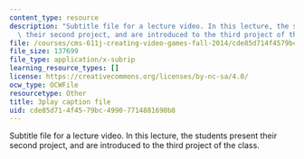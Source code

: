 ```yaml
---
content_type: resource
description: "Subtitle file for a lecture video. In this lecture, the students present\
  \ their second project, and are introduced to the third project of the class.\t\t"
file: /courses/cms-611j-creating-video-games-fall-2014/cde85d714f4579bc49907714881690b8_MZSnYgdlV0A.srt
file_size: 137699
file_type: application/x-subrip
learning_resource_types: []
license: https://creativecommons.org/licenses/by-nc-sa/4.0/
ocw_type: OCWFile
resourcetype: Other
title: 3play caption file
uid: cde85d71-4f45-79bc-4990-7714881690b8
---
```

Subtitle file for a lecture video. In this lecture, the students present their second project, and are introduced to the third project of the class.		